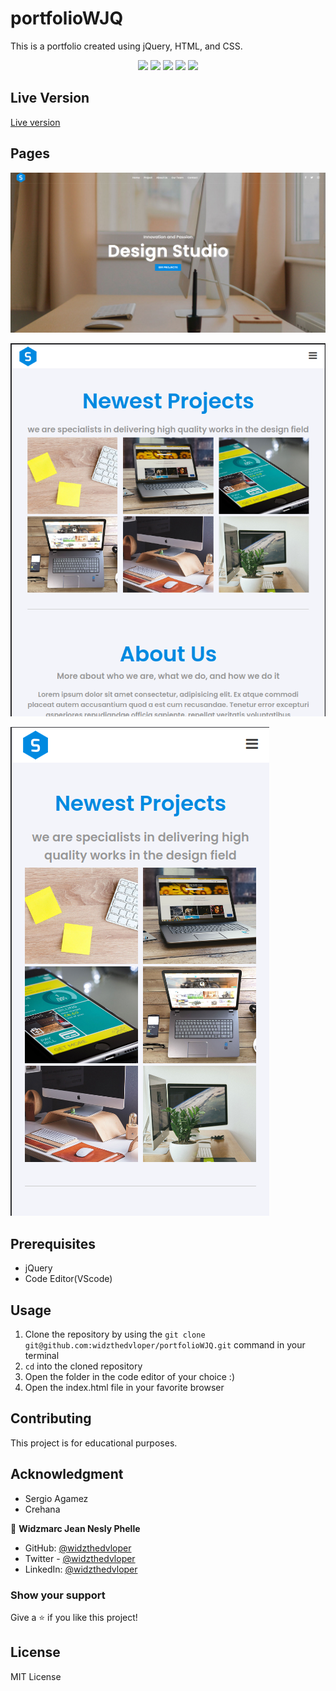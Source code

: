 # portfolioWJQ

This is a portfolio created using jQuery, HTML, and CSS.
<p align="center">
   <img src="https://img.shields.io/badge/Ubuntu-E95420?style=for-the-badge&logo=ubuntu&logoColor=white">
   <img src="https://img.shields.io/badge/GitHub-100000?style=for-the-badge&logo=github&logoColor=white">
   <img src="https://img.shields.io/badge/jQuery-0769AD?style=for-the-badge&logo=jquery&logoColor=white" />
   <img src="https://img.shields.io/badge/HTML5-E34F26?style=for-the-badge&logo=html5&logoColor=white">
   <img src=" 	https://img.shields.io/badge/CSS3-1572B6?style=for-the-badge&logo=css3&logoColor=white">
</p>

## Live Version

[Live version](https://widzthedvloper.github.io/portfolioWJQ/)

## Pages

![](img/desktopView.png)

![](img/tablet.png)

![](img/phone.png)

## Prerequisites

- jQuery
- Code Editor(VScode)

## Usage

1. Clone the repository by using the `git clone git@github.com:widzthedvloper/portfolioWJQ.git` command in your terminal
2. `cd` into the cloned repository
3. Open the folder in the code editor of your choice :)
4. Open the index.html file in your favorite browser

## Contributing

This project is for educational purposes.

## Acknowledgment

- Sergio Agamez
- Crehana

👤 **Widzmarc Jean Nesly Phelle**

- GitHub: [@widzthedvloper](https://github.com/widzthedvloper)
- Twitter - [@widzthedvloper](https://twitter.com/widzthedvloper)
- LinkedIn: [@widzthedvloper](https://www.linkedin.com/in/widzmarc-jean-nesly-phelle-252a26129/)

### Show your support

Give a ⭐️ if you like this project!

## License

MIT License
